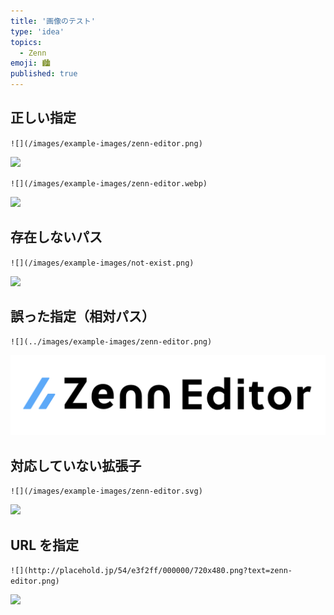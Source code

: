 ```yaml
---
title: '画像のテスト'
type: 'idea'
topics:
  - Zenn
emoji: 🏙
published: true
---
```


## 正しい指定

`![](/images/example-images/zenn-editor.png)`

![](/images/example-images/zenn-editor.png)

`![](/images/example-images/zenn-editor.webp)`

![](/images/example-images/zenn-editor.webp)

## 存在しないパス

`![](/images/example-images/not-exist.png)`

![](/images/example-images/not-exist.png)

## 誤った指定（相対パス）

`![](../images/example-images/zenn-editor.png)`

![](../images/example-images/zenn-editor.png)

## 対応していない拡張子

`![](/images/example-images/zenn-editor.svg)`

![](/images/example-images/zenn-editor.svg)

## URL を指定

`![](http://placehold.jp/54/e3f2ff/000000/720x480.png?text=zenn-editor.png)`

![](http://placehold.jp/54/e3f2ff/000000/720x480.png?text=zenn-editor.png)
